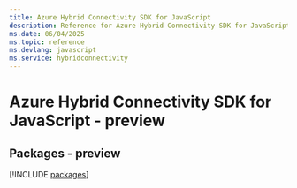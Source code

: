 ```yaml
---
title: Azure Hybrid Connectivity SDK for JavaScript
description: Reference for Azure Hybrid Connectivity SDK for JavaScript
ms.date: 06/04/2025
ms.topic: reference
ms.devlang: javascript
ms.service: hybridconnectivity
---
```

# Azure Hybrid Connectivity SDK for JavaScript - preview
## Packages - preview
[!INCLUDE [packages](hybrid-connectivity-index.md)]